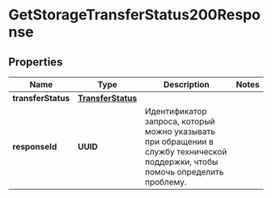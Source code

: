 

# GetStorageTransferStatus200Response


## Properties

| Name | Type | Description | Notes |
|------------ | ------------- | ------------- | -------------|
|**transferStatus** | [**TransferStatus**](TransferStatus.md) |  |  |
|**responseId** | **UUID** | Идентификатор запроса, который можно указывать при обращении в службу технической поддержки, чтобы помочь определить проблему. |  |



